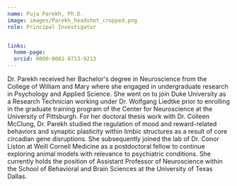 ```yaml
---
name: Puja Parekh, Ph.D.
image: images/Parekh_headshot_cropped.png
role: Principal Investigator


links:
  home-page: 
  orcid: 0000-0001-8713-9213
---
```


Dr. Parekh received her Bachelor's degree in Neuroscience from the College of William and Mary where she engaged in undergraduate research in Psychology and Applied Science. She went on to join Duke University as a Research Technician working under Dr. Wolfgang Liedtke prior to enrolling in the graduate training program of the Center for Neuroscience at the University of Pittsburgh. For her doctoral thesis work with Dr. Colleen McClung, Dr. Parekh studied the regulation of mood and reward-related behaviors and synaptic plasticity within limbic structures as a result of core circadian gene disruptions. She subsequently joined the lab of Dr. Conor Liston at Weill Cornell Medicine as a postdoctoral fellow to continue exploring animal models with relevance to psychiatric conditions. She currently holds the position of Assistant Professor of Neuroscience within the School of Behavioral and Brain Sciences at the University of Texas Dallas. 
